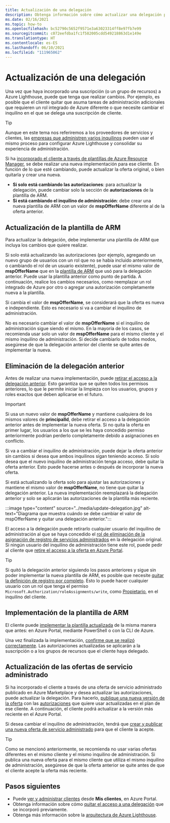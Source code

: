 ```yaml
---
title: Actualización de una delegación
description: Obtenga información sobre cómo actualizar una delegación para un cliente previamente incorporado a Azure Lighthouse.
ms.date: 02/16/2021
ms.topic: how-to
ms.openlocfilehash: bc52790c5652f9571e3a63023314ff8e97fb7e99
ms.sourcegitcommit: c072eefdba1fc1f582005cdd549218863d1e149e
ms.translationtype: HT
ms.contentlocale: es-ES
ms.lasthandoff: 06/10/2021
ms.locfileid: "111965062"
---
```

# <a name="update-a-delegation"></a>Actualización de una delegación

Una vez que haya incorporado una suscripción (o un grupo de recursos) a Azure Lighthouse, puede que tenga que realizar cambios. Por ejemplo, es posible que el cliente quitar que asuma tareas de administración adicionales que requieren un rol integrado de Azure diferente o que necesite cambiar el inquilino en el que se delega una suscripción de cliente.

> [!TIP]
> Aunque en este tema nos referiremos a los proveedores de servicios y clientes, las [empresas que administren varios inquilinos](../concepts/enterprise.md) pueden usar el mismo proceso para configurar Azure Lighthouse y consolidar su experiencia de administración.

Si ha [incorporado el cliente a través de plantillas de Azure Resource Manager](onboard-customer.md), se debe realizar una nueva implementación para ese cliente. En función de lo que esté cambiando, puede actualizar la oferta original, o bien quitarla y crear una nueva.

- **Si solo está cambiando las autorizaciones**: para actualizar la delegación, puede cambiar solo la sección de **autorizaciones** de la plantilla de ARM.
- **Si está cambiando el inquilino de administración**: debe crear una nueva plantilla de ARM con un valor de **mspOfferName** diferente al de la oferta anterior.

## <a name="update-your-arm-template"></a>Actualización de la plantilla de ARM

Para actualizar la delegación, debe implementar una plantilla de ARM que incluya los cambios que quiere realizar.

Si solo está actualizando las autorizaciones (por ejemplo, agregando un nuevo grupo de usuarios con un rol que no se había incluido anteriormente, o cambiando el rol de un usuario existente), puede usar el mismo valor de **mspOfferName** que en la [plantilla de ARM](onboard-customer.md#create-an-azure-resource-manager-template) que usó para la delegación anterior. Puede usar la plantilla anterior como punto de partida. A continuación, realice los cambios necesarios, como reemplazar un rol integrado de Azure por otro o agregar una autorización completamente nueva a la plantilla.

Si cambia el valor de **mspOfferName**, se considerará que la oferta es nueva e independiente. Esto es necesario si va a cambiar el inquilino de administración.

No es necesario cambiar el valor de **mspOfferName** si el inquilino de administración sigue siendo el mismo. En la mayoría de los casos, se recomienda usar solo un valor de **mspOfferName** para el mismo cliente y el mismo inquilino de administración. Si decide cambiarlo de todos modos, asegúrese de que la delegación anterior del cliente se quite antes de implementar la nueva.

## <a name="remove-the-previous-delegation"></a>Eliminación de la delegación anterior

Antes de realizar una nueva implementación, puede [retirar el acceso a la delegación anterior](remove-delegation.md). Esto garantiza que se quiten todos los permisos anteriores, lo que le permite iniciar la limpieza con los usuarios, grupos y roles exactos que deben aplicarse en el futuro.

> [!IMPORTANT]
> Si usa un nuevo valor de **mspOfferName** y mantiene cualquiera de los mismos valores de **principalId**, debe retirar el acceso a la delegación anterior antes de implementar la nueva oferta. Si no quita la oferta en primer lugar, los usuarios a los que se les haya concedido permiso anteriormente podrían perderlo completamente debido a asignaciones en conflicto.

Si va a cambiar el inquilino de administración, puede dejar la oferta anterior sin cambios si desea que ambos inquilinos sigan teniendo acceso. Si solo desea que el nuevo inquilino de administración tenga acceso, debe quitar la oferta anterior. Esto puede hacerse antes o después de incorporar la nueva oferta.

Si está actualizando la oferta solo para ajustar las autorizaciones y mantiene el mismo valor de **mspOfferName**, no tiene que quitar la delegación anterior. La nueva implementación reemplazará la delegación anterior y solo se aplicarán las autorizaciones de la plantilla más reciente.

:::image type="content" source="../media/update-delegation.jpg" alt-text="Diagrama que muestra cuándo se debe cambiar el valor de mspOfferName y quitar una delegación anterior.":::

El acceso a la delegación puede retirarlo cualquier usuario del inquilino de administración al que se haya concedido el [rol de eliminación de la asignación de registro de servicios administrados](../../role-based-access-control/built-in-roles.md#managed-services-registration-assignment-delete-role) en la delegación original. Si ningún usuario del inquilino de administración tiene este rol, puede pedir al cliente que [retire el acceso a la oferta en Azure Portal](view-manage-service-providers.md#add-or-remove-service-provider-offers).

> [!TIP]
> Si quitó la delegación anterior siguiendo los pasos anteriores y sigue sin poder implementar la nueva plantilla de ARM, es posible que necesite [quitar la definición de registro por completo](/powershell/module/az.managedservices/remove-azmanagedservicesdefinition). Esto lo puede hacer cualquier usuario con un rol que tenga el permiso `Microsoft.Authorization/roleAssignments/write`, como [Propietario](../../role-based-access-control/built-in-roles.md#owner), en el inquilino del cliente.  

## <a name="deploy-the-arm-template"></a>Implementación de la plantilla de ARM

El cliente puede [implementar la plantilla actualizada](onboard-customer.md#deploy-the-azure-resource-manager-templates) de la misma manera que antes: en Azure Portal, mediante PowerShell o con la CLI de Azure.

Una vez finalizada la implementación, [confirme que se realizó correctamente](onboard-customer.md#confirm-successful-onboarding). Las autorizaciones actualizadas se aplicarán a la suscripción o a los grupos de recursos que el cliente haya delegado.

## <a name="updating-managed-service-offers"></a>Actualización de las ofertas de servicio administrado

Si ha incorporado el cliente a través de una oferta de servicio administrado publicado en Azure Marketplace y desea actualizar las autorizaciones, puede actualizar la delegación. Para hacerlo, [publique una nueva versión de la oferta](../../marketplace/update-existing-offer.md) con las [autorizaciones](../../marketplace/plan-managed-service-offer.md) que quiere usar actualizadas en el plan de ese cliente. A continuación, el cliente podrá actualizar a la versión más reciente en el Azure Portal.

Si desea cambiar el inquilino de administración, tendrá que [crear y publicar una nueva oferta de servicio administrado](../../marketplace/plan-managed-service-offer.md) para que el cliente la acepte.

> [!TIP]
> Como se mencionó anteriormente, se recomienda no usar varias ofertas diferentes en el mismo cliente y el mismo inquilino de administración. Si publica una nueva oferta para el mismo cliente que utiliza el mismo inquilino de administración, asegúrese de que la oferta anterior se quite antes de que el cliente acepte la oferta más reciente.

## <a name="next-steps"></a>Pasos siguientes

- Puede [ver y administrar clientes](view-manage-customers.md) desde **Mis clientes**, en Azure Portal.
- Obtenga información sobre cómo [quitar el acceso a una delegación](remove-delegation.md) que se incorporó previamente.
- Obtenga más información sobre la [arquitectura de Azure Lighthouse](../concepts/architecture.md).